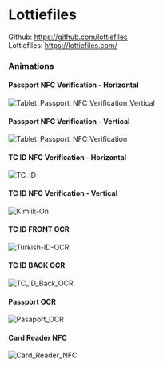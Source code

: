 # Lottiefiles

Github: https://github.com/lottiefiles </br>
Lottiefiles: https://lottiefiles.com/ </br>

### Animations

#### Passport NFC Verification - Horizontal
![Tablet_Passport_NFC_Verification_Vertical](https://user-images.githubusercontent.com/15914796/213998834-d102788f-d3bd-4651-9e3d-f6bac9296e8d.jpg)

#### Passport NFC Verification - Vertical
![Tablet_Passport_NFC_Verification](https://user-images.githubusercontent.com/15914796/213997944-4b7ec2af-fada-4dfd-9c88-b51ffd8a6a4a.jpg)

#### TC ID NFC Verification - Horizontal
![TC_ID](https://user-images.githubusercontent.com/15914796/214004326-c5b1f740-cd47-480b-98e6-c6e38033e92a.jpg)

#### TC ID NFC Verification - Vertical
![Kimlik-On](https://user-images.githubusercontent.com/15914796/214234531-ac0b9dcf-3541-499e-b765-074ceffccd3b.jpg)

#### TC ID FRONT OCR
![Turkish-ID-OCR](https://user-images.githubusercontent.com/15914796/216579399-5a3ae870-54d4-4138-8cb0-1fbe7b452dfc.jpg)

#### TC ID BACK OCR
![TC_ID_Back_OCR](https://user-images.githubusercontent.com/15914796/216580151-c4c5155a-d729-4ee8-968b-da5797dfb2eb.jpg)

#### Passport OCR
![Pasaport_OCR](https://user-images.githubusercontent.com/15914796/216580611-21242d54-720e-4fa0-94d1-c80f99cb0bd2.jpg)

#### Card Reader NFC
![Card_Reader_NFC](https://user-images.githubusercontent.com/15914796/216581581-f4d00e45-e3c4-4f3a-9039-c55a10e710c7.jpg)
